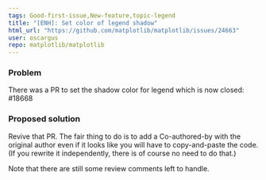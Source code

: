 ```yaml
---
tags: Good-first-issue,New-feature,topic-legend
title: "[ENH]: Set color of legend shadow"
html_url: "https://github.com/matplotlib/matplotlib/issues/24663"
user: oscargus
repo: matplotlib/matplotlib
---
```


### Problem

There was a PR to set the shadow color for legend which is now closed: #18668 

### Proposed solution

Revive that PR. The fair thing to do is to add a Co-authored-by with the original author even if it looks like you will have to copy-and-paste the code. (If you rewrite it independently, there is of course no need to do that.) 

Note that there are still some review comments left to handle.